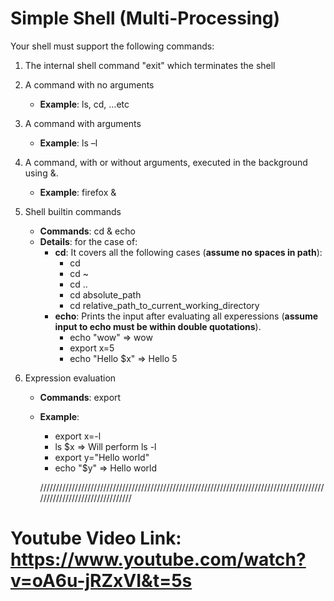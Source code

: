 # Simple Shell (Multi-Processing)

Your shell must support the following commands:

1. The internal shell command "exit" which terminates the shell

2. A command with no arguments
    * **Example**: ls, cd, …etc
    
3. A command with arguments
    * **Example**: ls –l
    
4. A command, with or without arguments, executed in the background using &.
    * **Example**: firefox &

5. Shell builtin commands
    * **Commands**: cd & echo
    * **Details**: for the case of:
        * **cd**: It covers all the following cases (**assume no spaces in path**):
            * cd
            * cd ~
            * cd ..
            * cd absolute_path
            * cd relative_path_to_current_working_directory
        * **echo**: Prints the input after evaluating all experessions (**assume input to echo must be within double quotations**).
            * echo "wow" => wow
            * export x=5
            * echo "Hello $x" => Hello 5
            
6. Expression evaluation
    * **Commands**: export
    * **Example**:
        * export x=-l
        * ls $x => Will perform ls -l
        * export y="Hello world"
        * echo "$y" => Hello world
        
        
        ///////////////////////////////////////////////////////////////////////////////////////////////////////////////////////
        
        
# Youtube Video Link: https://www.youtube.com/watch?v=oA6u-jRZxVI&t=5s
